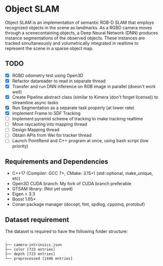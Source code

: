 # Object SLAM

Object SLAM is an implementation of semantic RGB-D SLAM that employs recognized objects in the scene as landmarks. As a RGBD camera moves through a scenecontaining objects, a Deep Neural Network (DNN) produces instance segmentations of the observed objects. These instances are tracked simultaneously and volumetrically integrated in realtime to represent the scene in a sparse object map.

## TODO

- [x] RGBD odometry test using Open3D
- [x] Refactor datareader to read in separate thread
- [x] Transfer and run DNN inference on RGB image in parallel (doesn't work well)
- [x] Create Pipeline abstract class (similar to Kimera (don't forget license)) to streamline async tasks
- [x] Run Segmentation as a separate task properly (at lower rate)
- [x] Implement Frame to SDF Tracking
- [ ] Implement pyramid scheme of tracking to make tracking realtime
- [ ] Move raycasting into mapping thread
- [ ] Design Mapping thread
- [ ] Obtain APIs from Wei for tracker thread
- [ ] Launch PointRend and C++ program at once, using bash script (low priority)

## Requirements and Dependencies

- C++17 (Compiler: GCC 7+, CMake: 3.15+) (std::optional, make_unique, etc)
- Open3D CUDA branch: My fork of CUDA branch preferable
- GTSAM library: (Not yet used)
- Eigen > 3.3
- Boost 1.65+
- Conan package manager (docopt, fmt, spdlog, cppzmq, protobuf)

## Dataset requirement

The dataset is required to have the following folder structure:
```bash
.
├── camera-intrinsics.json
├── color [723 entries]
├── depth [723 entries]
└── preprocessed [1446 entries]
```



